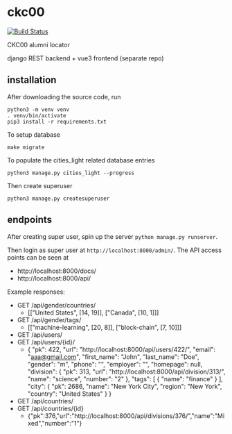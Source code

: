 # ckc00
[![Build Status](https://travis-ci.org/nosarthur/ckc00alumni.svg?branch=master)](https://travis-ci.org/nosarthur/ckc00alumni)

CKC00 alumni locator

django REST backend + vue3 frontend (separate repo)

## installation

After downloading the source code, run
```
python3 -m venv venv
. venv/bin/activate
pip3 install -r requirements.txt
```

To setup database
```
make migrate
```

To populate the cities_light related database entries
```
python3 manage.py cities_light --progress
```

Then create superuser
```
python3 manage.py createsuperuser
```

## endpoints

After creating super user, spin up the server `python manage.py runserver`.

Then login as super user at `http://localhost:8000/admin/`. The API access
points can be seen at

* http://localhost:8000/docs/
* http://localhost:8000/api/

Example responses:

* GET /api/gender/countries/
    * [["United States", [14, 19]], ["Canada", [10, 1]]]
* GET /api/gender/tags/
    * [["machine-learning", [20, 8]], ["block-chain", [7, 10]]]
* GET /api/users/
* GET /api/users/{id}/
    * { "pk": 422,
        "url": "http://localhost:8000/api/users/422/",
        "email": "aaa@gmail.com",
        "first_name": "John",
        "last_name": "Doe",
        "gender": "m",
        "phone": "",
        "employer": "",
        "homepage": null,
        "division": {
          "pk": 313,
          "url": "http://localhost:8000/api/division/313/",
          "name": "science",
          "number": "2"
        },
        "tags": [
          {
           "name": "finance"
          }
        ],
        "city": {
          "pk": 2686,
          "name": "New York City",
          "region": "New York",
          "country": "United States"
        }
      }
* GET /api/countries/
* GET /api/countries/{id}
    * {"pk":376,"url":"http://localhost:8000/api/divisions/376/","name":"Mixed","number":"1"}

